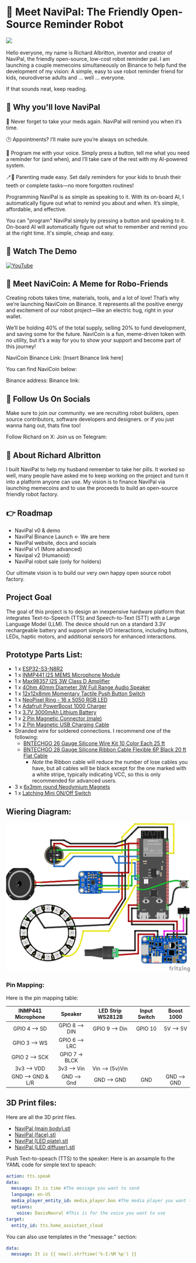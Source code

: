 # 🤖 Meet NaviPal: The Friendly Open-Source Reminder Robot 

<img src="https://github.com/rexsaurus/NaviPal/blob/main/D1AF2927-EC39-4FAE-AD07-F49C783F85D4.jpeg?raw=true" width="350"/>

Hello everyone, my name is Richard Albritton, inventor and creator of NaviPal, the friendly open-source, low-cost robot reminder pal. I am launching a couple memecoins simultaneously on Binance to help fund the development of my vision: A simple, easy to use robot reminder friend for kids, neurodiverse adults and ... well ... everyone. 

If that sounds neat, keep reading. 

## 🥰  Why you'll love NaviPal

💊 Never forget to take your meds again. NaviPal will remind you when it’s time.

🕑 Appointments? I’ll make sure you’re always on schedule.

📣 Program me with your voice. Simply press a button, tell me what you need a reminder for (and when), and I’ll take care of the rest with my AI-powered system.

🪥🦷 Parenting made easy. Set daily reminders for your kids to brush their teeth or complete tasks—no more forgotten routines!

Programming NaviPal is as simple as speaking to it. With its on-board AI, I automatically figure out what to remind you about and when. It’s simple, affordable, and effective.

You can "program" NaviPal simply by pressing a button and speaking to it. On-board AI will automatically figure out what to remember and remind you at the right time. It's simple, cheap and easy. 

## 📢 Watch The Demo

[![YouTube](http://i.ytimg.com/vi/SLpDSxgNKxc/hqdefault.jpg)](https://www.youtube.com/watch?v=SLpDSxgNKxc)

## 🥰 Meet NaviCoin: A Meme for Robo-Friends

Creating robots takes time, materials, tools, and a lot of love! That’s why we’re launching NaviCoin on Binance. It represents all the positive energy and excitement of our robot project—like an electric hug, right in your wallet.

We’ll be holding 40% of the total supply, selling 20% to fund development, and saving some for the future. NaviCoin is a fun, meme-driven token with no utility, but it’s a way for you to show your support and become part of this journey!

NaviCoin Binance Link: [Insert Binance link here]

You can find NaviCoin below:

Binance address:
Binance link: 

## 🥰 Follow Us On Socials

Make sure to join our community. we are recruiting robot builders, open source contributors, software developers and designers. or if you just wanna hang out, thats fine too!

Follow Richard on X: 
Join us on Telegram:

## 🧠 About Richard Albritton

I built NaviPal to help my husband remember to take her pills. It worked so well, many people have asked me to keep working on the project and turn it into a platform anyone can use. My vision is to finance NaviPal via launching memecoins and to use the proceeds to build an open-source friendly robot factory.

## 👉 Roadmap

* NaviPal v0 & demo
* NaviPal Binance Launch <- We are here
* NaviPal website, docs and socials
* NaviPal v1 (More advanced)
* Navipal v2 (Humanoid)
* NaviPal robot sale (only for holders)

Our ultimate vision is to build our very own happy open source robot factory. 

## Project Goal

The goal of this project is to design an inexpensive hardware platform that integrates Text-to-Speech (TTS) and Speech-to-Text (STT) with a Large Language Model (LLM). The device should run on a standard 3.3V rechargeable battery and support simple I/O interactions, including buttons, LEDs, haptic motors, and additional sensors for enhanced interactions.

## Prototype Parts List:

* 1 x [ESP32-S3-N8R2](https://www.amazon.com/dp/B0B6HT7V7P)
* 1 x [INMP441 I2S MEMS Microphone Module](https://www.amazon.com/dp/B09G4RNT3G)
* 1 x [Max98357 I2S 3W Class D Amplifier](https://www.amazon.com/dp/B0B4GK5R1R)
* 1 x [4Ohm 40mm Diameter 3W Full Range Audio Speaker](https://www.amazon.com/dp/B01LN8ONG4)
* 1 x [12x12x8mm Momentary Tactile Push Button Switch](https://www.amazon.com/dp/B07HBQFJ1W)
* 1 x [NeoPixel Ring - 16 x 5050 RGB LED](https://www.amazon.com/dp/B08XWFTJQ8)
* 1 x [Adafruit PowerBoost 1000 Charger](https://www.amazon.com/dp/B01BMRBTH2)
* 1 x [3.7V 3000mAh Lithium Battery](https://www.amazon.com/dp/B0BG7ZTJSR)
* 1 x [2 Pin Magnetic Connector (male)](https://www.amazon.com/dp/B0CSX6ZQ1H)
* 1 x [2 Pin Magnetic USB Charging Cable](https://www.amazon.com/dp/B0BV2RF5N4)
* Stranded wire for soldered connections. I recommend one of the following:
  - [BNTECHGO 26 Gauge Silicone Wire Kit 10 Color Each 25 ft](https://www.amazon.com/dp/B09X452TKH)
  - [BNTECHGO 28 Gauge Silicone Ribbon Cable Flexible 6P Black 20 ft Flat Cable](https://www.amazon.com/dp/B099W67FNZ)
    + *Note* the Ribbon cable will reduce the number of lose cables you have, but all cables will be black except for the one marked with a white stripe, typically indicating VCC, so this is only recommended for advanced users.
* 3 x [6x3mm round Neodymium Magnets](https://www.amazon.com/dp/B0CCXLS8QM)
* 1 x [Latching Mini ON/Off Switch](https://www.amazon.com/dp/B086L2GPGX)

## Wiering Diagram:

![This is the wireing diagram for the electronics.](/Assistive%20AI%20Toy%20-%20ESP32-S3-N8R2.png)

### Pin Mapping:

Here is the pin mapping table:

| INMP441 Microphone  |     Speaker    | LED Strip WS2812B  | Input Switch  | Boost 1000  |
|      :---:          |   :---:        |         :---:      |     :---:     |   :---:     |
| GPIO 4 --> SD       | GPIO 8 --> DIN |   GPIO 9 --> Din   |    GPIO 10    | 5V --> 5V   |
| GPIO 3 --> WS       | GPIO 6 --> LRC |                    |               |             |
| GPIO 2 --> SCK      | GPIO 7 -> BLCK |                    |               |             |
| 3v3 --> VDD         | 3v3 --> Vin    | Vin  --> (5v)Vin   |               |             |
| GND --> GND & L/R   | GND --> Gnd    | GND --> GND        | GND           | GND --> GND |

## 3D Print files:

Here are all the 3D print files.
* [NaviPal (main body).stl](/STL%20Files/NaviPal%20(main%20body).stl)
* [NaviPal (face).stl](/STL%20Files/NaviPal%20(face).stl)
* [NaviPal (LED plate).stl](/STL%20Files/NaviPal%20(LED%20plate).stl)
* [NaviPal (LED diffuser).stl](/STL%20Files/NaviPal%20(LED%20diffuser).stl)

Push Text-to-speach (TTS) to the speaker:
Here is an axsample fo the YAML code for simple text to speach:
```yaml
action: tts.speak
data:
  message: It is time #The message you want to send
  language: en-US
  media_player_entity_id: media_player.boo #The media player you want to target
  options:
    voice: DavisNeural #This is for the voice you want to use
target:
  entity_id: tts.home_assistant_cloud
```

You can also use templates in the "message:" section:
```yaml
data:
  message: It is {{ now().strftime('%-I:%M %p') }}
```
